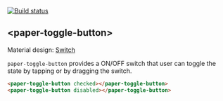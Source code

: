 [![Build status](https://travis-ci.org/PolymerElements/paper-toggle-button.svg?branch=master)](https://travis-ci.org/PolymerElements/paper-toggle-button)

## &lt;paper-toggle-button&gt;

Material design: [Switch](https://www.google.com/design/spec/components/selection-controls.html#selection-controls-switch)

`paper-toggle-button` provides a ON/OFF switch that user can toggle the state
by tapping or by dragging the switch.

<!---
```
<custom-element-demo>
  <template>
    <script src="../webcomponentsjs/webcomponents-lite.js"></script>
    <link rel="import" href="paper-toggle-button.html">
    <style is="custom-style">
      #container {
        padding: 16px;
        display: flex;
      }
    </style>
    <div id="container">
      <next-code-block></next-code-block>
    </div>
  </template>
</custom-element-demo>
```
-->
```html
<paper-toggle-button checked></paper-toggle-button>
<paper-toggle-button disabled></paper-toggle-button>
```
